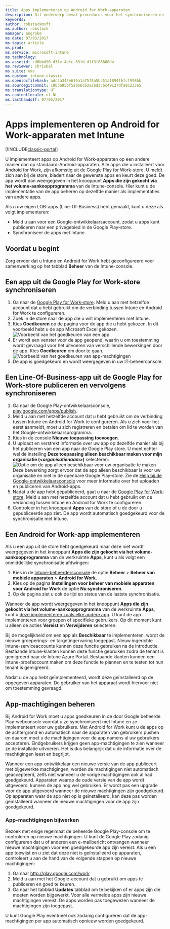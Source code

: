 ```yaml
---
title: Apps implementeren op Android for Work-apparaten
description: Dit onderwerp bevat procedures voor het synchroniseren en het vervolgens implementeren van apps op Android for Work-apparaten uit de Google Play for Work-store.
keywords: 
author: robstackmsft
ms.author: robstack
manager: angrobe
ms.date: 07/03/2017
ms.topic: article
ms.prod: 
ms.service: microsoft-intune
ms.technology: 
ms.assetid: cd0bbd90-d3fe-4efc-83fd-d1f3f86800d4
ms.reviewer: chrisbal
ms.suite: ems
ms.custom: intune-classic
ms.openlocfilehash: adc4a343e610a1a75f8a5bc51a1894f6fcf998bb
ms.sourcegitcommit: c9b3a95bf529b6cb2a2bdacbc49127dfa0c233e5
ms.translationtype: HT
ms.contentlocale: nl-NL
ms.lasthandoff: 07/05/2017
---
```

# <a name="how-to-deploy-apps-to-android-for-work-devices-with-intune"></a>Apps implementeren op Android for Work-apparaten met Intune

[!INCLUDE[classic-portal](../includes/classic-portal.md)]

U implementeert apps op Android for Work-apparaten op een andere manier dan op standaard-Android-apparaten. Alle apps die u installeert voor Android for Work, zijn afkomstig uit de Google Play for Work-store. U meldt zich aan bij de store, bladert naar de gewenste apps en keurt deze goed.
De app wordt dan weergegeven in het knooppunt **Apps die zijn gekocht via het volume-aankoopprogramma** van de Intune-console. Hier kunt u de implementatie van de app beheren op dezelfde manier als implementaties van andere apps.

Als u uw eigen LOB-apps (Line-Of-Business) hebt gemaakt, kunt u deze als volgt implementeren:
- Meld u aan voor een Google-ontwikkelaarsaccount, zodat u apps kunt publiceren naar een privégebied in de Google Play-store.
- Synchroniseer de apps met Intune.

## <a name="before-you-start"></a>Voordat u begint

Zorg ervoor dat u Intune en Android for Work hebt geconfigureerd voor samenwerking op het tabblad **Beheer** van de Intune-console.

## <a name="synchronize-an-app-from-the-google-play-for-work-store"></a>Een app uit de Google Play for Work-store synchroniseren


1. Ga naar de [Google Play for Work-store](https://play.google.com/work). Meld u aan met hetzelfde account dat u hebt gebruikt om de verbinding tussen Intune en Android for Work te configureren.
2. Zoek in de store naar de app die u wilt implementeren met Intune.
3. Kies **Goedkeuren** op de pagina voor de app die u hebt gekozen. In dit voorbeeld hebt u de app Microsoft Excel gekozen.<br>
  ![Voorbeeld van het goedkeuren van een app](media/approve.png)
4. Er wordt een venster voor de app geopend, waarin u om toestemming wordt gevraagd voor het uitvoeren van verschillende bewerkingen door de app. Kies **Goedkeuren** om door te gaan.<br>
  ![Voorbeeld van het goedkeuren van app-machtigingen](media/approve-app-permissions.png)
5. De app is goedgekeurd en wordt weergegeven in uw IT-beheerconsole.

## <a name="publish-then-synchronize-a-line-of-business-app-from-the-google-play-for-work-store"></a>Een Line-Of-Business-app uit de Google Play for Work-store publiceren en vervolgens synchroniseren

1. Ga naar de Google Play-ontwikkelaarsconsole, [play.google.com/apps/publish](https://play.google.com/apps/publish).
2. Meld u aan met hetzelfde account dat u hebt gebruikt om de verbinding tussen Intune en Android for Work te configureren. Als u zich voor het eerst aanmeldt, moet u zich registreren en betalen om lid te worden van het Google-ontwikkelaarsprogramma.
3. Kies in de console **Nieuwe toepassing toevoegen**.
4. U uploadt en verstrekt informatie over uw app op dezelfde manier als bij het publiceren van een app naar de Google Play store. U moet echter wel de instelling **Deze toepassing alleen beschikbaar maken voor mijn organisatie (<*organisatienaam*>)** selecteren:<br>
  ![Optie om de app alleen beschikbaar voor uw organisatie te maken](media/restrict.png)<br>
Deze bewerking zorgt ervoor dat de app alleen beschikbaar is voor uw organisatie en niet in de openbare Google Play-store.
Zie de [Help bij de Google-ontwikkelaarsconsole](https://support.google.com/googleplay/android-developer/answer/113469) voor meer informatie over het uploaden en publiceren van Android-apps.
5. Nadat u de app hebt gepubliceerd, gaat u naar de [Google Play for Work-store](https://play.google.com/work). Meld u aan met hetzelfde account dat u hebt gebruikt om de verbinding tussen Intune en Android for Work te configureren.
6. Controleer in het knooppunt **Apps** van de store of u de door u gepubliceerde app ziet. De app wordt automatisch goedgekeurd voor de synchronisatie met Intune.

## <a name="deploy-an-android-for-work-app"></a>Een Android for Work-app implementeren

Als u een app uit de store hebt goedgekeurd maar deze niet wordt weergegeven in het knooppunt **Apps die zijn gekocht via het volume-aankoopprogramma** van de werkruimte **Apps**, kunt u als volgt een onmiddellijke synchronisatie afdwingen:

1. Kies in de [Intune-beheerdersconsole](https://manage.microsoft.com) de optie **Beheer** > **Beheer van mobiele apparaten** > **Android for Work**.
2. Kies op de pagina **Instellingen voor beheer van mobiele apparaten voor Android for Work** de optie **Nu synchroniseren**.
3. Op de pagina ziet u ook de tijd en status van de laatste synchronisatie.

Wanneer de app wordt weergegeven in het knooppunt **Apps die zijn gekocht via het volume-aankoopprogramma** van de werkruimte **Apps**, kunt u [deze implementeren zoals elke andere app](deploy-apps-in-microsoft-intune.md). U kunt de app implementeren voor groepen of specifieke gebruikers. Op dit moment kunt u alleen de acties **Vereist** en **Verwijderen** selecteren.

Bij de mogelijkheid om een app als **Beschikbaar** te implementeren, wordt de nieuwe groeperings- en targetingervaring toegepast. Nieuw ingerichte Intune-serviceaccounts kunnen deze functie gebruiken na de introductie. Bestaande Intune-klanten kunnen deze functie gebruiken zodra de tenant is gemigreerd naar de Intune Azure Portal. Bestaande klanten kunnen een Intune-proefaccount maken om deze functie te plannen en te testen tot hun tenant is gemigreerd.

Nadat u de app hebt geïmplementeerd, wordt deze geïnstalleerd op de opgegeven apparaten. De gebruiker van het apparaat wordt hiervoor niet om toestemming gevraagd.

## <a name="manage-app-permissions"></a>App-machtigingen beheren
Bij Android for Work moet u apps goedkeuren in de door Google beheerde Play-webconsole voordat u ze synchroniseert met Intune en ze implementeert voor uw gebruikers.  Met Android for Work kunt u de apps op de achtergrond en automatisch naar de apparaten van gebruikers pushen en daarom moet u de machtigingen voor de app namens al uw gebruikers accepteren.  Eindgebruikers krijgen geen app-machtigingen te zien wanneer ze de installatie uitvoeren. Het is dus belangrijk dat u de informatie over de machtigingen leest en begrijpt.

Wanneer een app-ontwikkelaar een nieuwe versie van de app publiceert met bijgewerkte machtigingen, worden de machtigingen niet automatisch geaccepteerd, zelfs niet wanneer u de vorige machtigingen ook al had goedgekeurd. Apparaten waarop de oude versie van de app wordt uitgevoerd, kunnen de app nog wel gebruiken. Er wordt pas een upgrade voor de app uitgevoerd wanneer de nieuwe machtigingen zijn goedgekeurd. Op apparaten waar de app niet op is geïnstalleerd, kan deze pas worden geïnstalleerd wanneer de nieuwe machtigingen voor de app zijn goedgekeurd.

### <a name="how-to-update-app-permissions"></a>App-machtigingen bijwerken

Bezoek met enige regelmaat de beheerde Google Play-console om te controleren op nieuwe machtigingen. U kunt de Google Play zodanig configureren dat u of anderen een e-mailbericht ontvangen wanneer nieuwe machtigingen voor een goedgekeurde app zijn vereist. Als u een app toewijst en u ziet dat deze niet is geïnstalleerd op apparaten, controleert u aan de hand van de volgende stappen op nieuwe machtigingen:

1. Ga naar http://play.google.com/work
2. Meld u aan met het Google-account dat u gebruikt om apps te publiceren en goed te keuren.
3. Ga naar het tabblad **Updates** tabblad om te bekijken of er apps zijn die moeten worden bijgewerkt.  Voor alle vermelde apps zijn nieuwe machtigingen vereist. De apps worden pas toegewezen wanneer de machtigingen zijn toegepast.  

U kunt Google Play eventueel ook zodanig configureren dat de app-machtigingen per app automatisch opnieuw worden goedgekeurd. 
